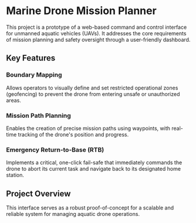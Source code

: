 # Marine Drone Mission Planner

This project is a prototype of a web-based command and control interface for unmanned aquatic vehicles (UAVs). It addresses the core requirements of mission planning and safety oversight through a user-friendly dashboard.

## Key Features

### Boundary Mapping
Allows operators to visually define and set restricted operational zones (geofencing) to prevent the drone from entering unsafe or unauthorized areas.

### Mission Path Planning
Enables the creation of precise mission paths using waypoints, with real-time tracking of the drone's position and progress.

### Emergency Return-to-Base (RTB)
Implements a critical, one-click fail-safe that immediately commands the drone to abort its current task and navigate back to its designated home station.

## Project Overview

This interface serves as a robust proof-of-concept for a scalable and reliable system for managing aquatic drone operations.
